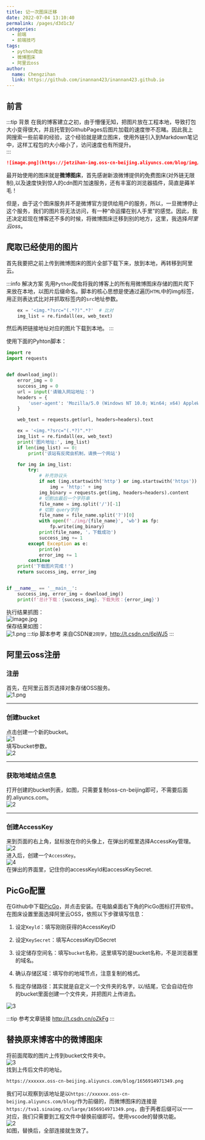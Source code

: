 ```yaml
---
title: 记一次图床迁移
date: 2022-07-04 13:10:40
permalink: /pages/d3d1c3/
categories:
  - 前端
  - 前端技巧
tags:
  - python爬虫
  - 微博图床
  - 阿里云oss
author: 
  name: Chengzihan
  link: https://github.com/inannan423/inannan423.github.io
---
```

## 前言

:::tip 背景
在我的博客建立之初，由于懵懂无知，把图片放在工程本地，导致打包大小变得很大，并且托管到GithubPages后图片加载的速度惨不忍睹。因此我上网搜索一些前辈的经验，这个经验就是建立图床，使用外链引入到Markdown笔记中，这样工程包的大小缩小了，访问速度也有所提升。  
:::

``` md
![image.png](https://jetzihan-img.oss-cn-beijing.aliyuncs.com/blog/img/006SHRs9gy1h3p10rb6uwj31400kl7e5.jpg)  
```

最开始使用的图床就是**微博图床**，首先感谢新浪微博提供的免费图床(对外链无限制),以及速度快到惊人的cdn图片加速服务，还有丰富的浏览器插件，简直是薅羊毛！  

但是，由于这个图床服务并不是微博官方提供给用户的服务，所以，一旦微博停止这个服务，我们的图片将无法访问，有一种“命运攥在别人手里”的感觉。因此，我还决定趁现在博客还不多的时候，将微博图床迁移到别的地方，这里，我选择*阿里云oss*。

## 爬取已经使用的图片

首先我要把之前上传到微博图床的图片全部下载下来，放到本地，再转移到阿里云。  

:::info 解决方案
先用`Python`爬虫将我的博客上的所有用微博图床存储的图片爬下来放在本地，以图片后缀命名。脚本的核心思想是使通过遍历`HTML`中的img标签，用正则表达式比对并抓取标签内的`src`地址参数。  

``` python
    ex = '<img.*?src="(.*?)".*?'  # 比对
    img_list = re.findall(ex, web_text) 
```

然后再把链接地址对应的图片下载到本地。
:::

使用下面的Pyhton脚本：  

``` python
import re
import requests


def download_img():
    error_img = 0
    success_img = 0
    url = input('请输入网站地址：')
    headers = {
        'user-agent': 'Mozilla/5.0 (Windows NT 10.0; Win64; x64) AppleWebKit/537.36 (KHTML, like Gecko) Chrome/87.0.4280.141 Safari/537.36 Edg/87.0.664.75'
    }

    web_text = requests.get(url, headers=headers).text

    ex = '<img.*?src="(.*?)".*?'
    img_list = re.findall(ex, web_text)
    print('图片地址:', img_list)
    if len(img_list) == 0:
        print('该站有反爬虫机制，请换一个网站')

    for img in img_list:
        try:
            # 补充协议头
            if not (img.startswith('http') or img.startswith('https')):
                img = 'http:' + img
            img_binary = requests.get(img, headers=headers).content
            # 切割出最后一个字符串
            file_name = img.split('/')[-1]
            # 切割 query字符
            file_name = file_name.split('?')[0]
            with open(f'./img/{file_name}', 'wb') as fp:
                fp.write(img_binary)
            print(file_name, '，下载成功')
            success_img += 1
        except Exception as e:
            print(e)
            error_img += 1
        continue
    print('下载图片完成！')
    return success_img, error_img


if __name__ == '__main__':
    success_img, error_img = download_img()
    print(f'总计下载：{success_img}，下载失败：{error_img}')
```

执行结果抓图：  
![image.jpg](https://jetzihan-img.oss-cn-beijing.aliyuncs.com/blog/20220704140150.png)  
保存结果如图：  
![1.png](https://jetzihan-img.oss-cn-beijing.aliyuncs.com/blog/20220704140607.png)
:::tip 脚本参考
来自CSDN`夏2同学`，<http://t.csdn.cn/6pWJ5>
:::

## 阿里云oss注册

### 注册

首先，在阿里云首页选择对象存储OSS服务。  
![1.png](https://jetzihan-img.oss-cn-beijing.aliyuncs.com/blog/1656914971349.png)

***

### 创建bucket

点击创建一个新的bucket。  
![1](https://jetzihan-img.oss-cn-beijing.aliyuncs.com/blog/20220704141214.png)  
填写bucket参数。  
![2](https://jetzihan-img.oss-cn-beijing.aliyuncs.com/blog/20220704141354.png)  
***

### 获取地域结点信息

打开创建的bucket列表，如图，只需要复制oss-cn-beijing即可，不需要后面的.aliyuncs.com。  
![2](https://jetzihan-img.oss-cn-beijing.aliyuncs.com/blog/20220704142346.png)  
***

### 创建AccessKey

来到页面的右上角，鼠标放在你的头像上，在弹出的框里选择AccessKey管理。  
![2](https://jetzihan-img.oss-cn-beijing.aliyuncs.com/blog/20220704142626.png)  
进入后，创建一个`AccessKey`。  
![4](https://jetzihan-img.oss-cn-beijing.aliyuncs.com/blog/20220704142811.png)  
在弹出的界面里，记住你的accessKeyId和accessKeySecret.

## PicGo配置

在Github中下载[PicGo](https://github.com/Molunerfinn/PicGo/releases)，并点击安装。在电脑桌面右下角的PicGo图标打开软件。在图床设置里面选择阿里云OSS，依照以下步骤填写信息：  

1. 设定`Keyld`：填写刚刚获得的AccessKeyID

2. 设定`KeySecret`：填写AccessKeyIDSecret

3. 设定储存空间名：填写`bucket`名称，这里填写的是bucket名称，不是浏览器里的域名。

4. 确认存储区域：填写你的地域节点，注意复制的格式。

5. 指定存储路径：其实就是自定义一个文件夹的名字，以/结尾，它会自动在你的bucket里面创建一个文件夹，并把图片上传进去。  

![3](https://jetzihan-img.oss-cn-beijing.aliyuncs.com/blog/20220704143542.png)  

:::tip 参考文章链接
<http://t.csdn.cn/oZkFg>
:::

## 替换原来博客中的微博图床

将前面爬取的图片上传到bucket文件夹中。  
![3](https://jetzihan-img.oss-cn-beijing.aliyuncs.com/blog/20220704143735.png)  
找到上传后文件的地址。  

``` md
https://xxxxxx.oss-cn-beijing.aliyuncs.com/blog/1656914971349.png
```

我们可以观察到该地址是以`https://xxxxxx.oss-cn-beijing.aliyuncs.com/blog/`作为前缀的，而微博图床的连接是`https://tva1.sinaimg.cn/large/1656914971349.png`，由于两者后缀可以一一对应，我们只需要到工程文件中替换前缀即可。使用vscode的替换功能。  
![2](https://jetzihan-img.oss-cn-beijing.aliyuncs.com/blog/20220704144126.png)  
如图，替换后，全部连接就生效了。
